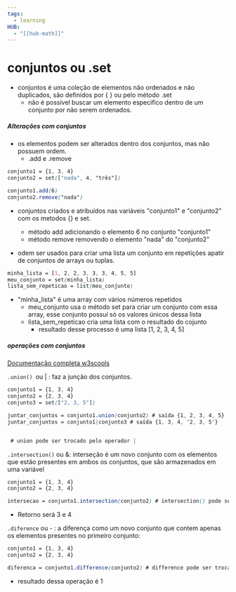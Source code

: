 ```yaml
---
tags:
  - learning
HUB:
  - "[[hub-math]]"
---
```


# conjuntos ou .set

- conjuntos é uma coleção de elementos não ordenados e não duplicados, são definidos por { } ou pelo método .set
	- não é possível buscar um elemento especifico dentro de um conjunto por não serem ordenados.

##### Alterações com conjuntos
- os elementos podem ser alterados dentro dos conjuntos, mas não possuem ordem.
	- .add e .remove
```css
conjunto1 = {1, 3, 4}
conjunto2 = set(["nada", 4, "três"])

conjunto1.add(6)
conjunto2.remove("nada")
```
- conjuntos criados e atribuídos nas variáveis "conjunto1" e "conjunto2" com os metodos {} e set.
	- método add adicionando o elemento 6 no conjunto "conjunto1"
	- método remove removendo o elemento "nada" do "conjunto2"


- odem ser usados para criar uma lista um conjunto em repetições apatir de conjuntos de arrays ou tuplas.

```css 
minha_lista = [1, 2, 2, 3, 3, 3, 4, 5, 5]
meu_conjunto = set(minha_lista)
lista_sem_repeticao = list(meu_conjunto)
```
- "minha_lista" é uma array com vários números repetidos
	- meu_conjunto usa o método set para criar um conjunto com essa array, esse conjunto possuí só os valores únicos dessa lista
	- lista_sem_repeticao cria uma lista com o resultado do cojunto
		- resultado desse processo é uma lista [1, 2, 3, 4, 5]

##### operações com conjuntos

[Documentação completa w3scools](https://www.w3schools.com/python/python_sets_methods.asp)

``.union() ``ou | : faz a junção dos conjuntos.
``` css
conjunto1 = {1, 3, 4}
conjunto2 = {2, 3, 4}
conjunto3 = set(["2, 3, 5"]) 

juntar_conjuntos = conjunto1.union(conjunto2) # saída {1, 2, 3, 4, 5}
juntar_conjuntos = conjunto1|conjunto3 # saída {1, 3, 4, '2, 3, 5'}


 # union pode ser trocado pelo operador |
```

``.intersection()`` ou &: interseção é um novo conjunto com os elementos que estão presentes em ambos os conjuntos, que são armazenados em uma variável
``` css
conjunto1 = {1, 3, 4}
conjunto2 = {2, 3, 4}

intersecao = conjunto1.intersection(conjunto2) # intersection() pode ser trocado pelo operador &
```
- Retorno será 3 e 4

``.diference`` ou - : a diferença como um novo conjunto que contem apenas os elementos presentes no primeiro conjunto:
```css
conjunto1 = {1, 3, 4}
conjunto2 = {2, 3, 4}

diferenca = conjunto1.difference(conjunto2) # difference pode ser trocado pelo operador - 

```
- resultado dessa operação é 1
